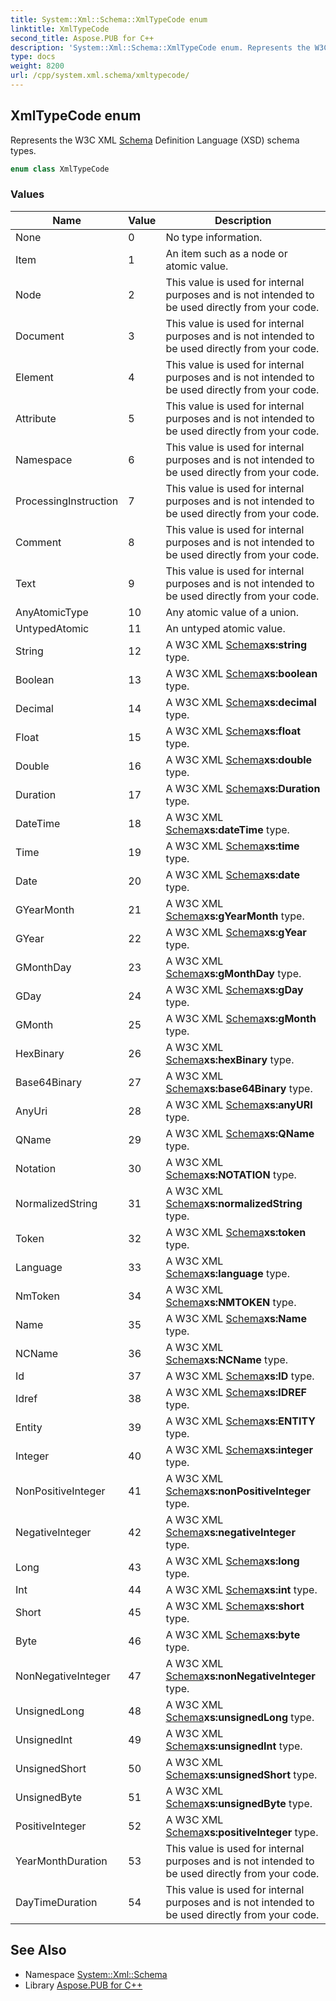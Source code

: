 ```yaml
---
title: System::Xml::Schema::XmlTypeCode enum
linktitle: XmlTypeCode
second_title: Aspose.PUB for C++
description: 'System::Xml::Schema::XmlTypeCode enum. Represents the W3C XML Schema Definition Language (XSD) schema types in C++.'
type: docs
weight: 8200
url: /cpp/system.xml.schema/xmltypecode/
---
```

## XmlTypeCode enum


Represents the W3C XML [Schema](../) Definition Language (XSD) schema types.

```cpp
enum class XmlTypeCode
```

### Values

| Name | Value | Description |
| --- | --- | --- |
| None | 0 | No type information. |
| Item | 1 | An item such as a node or atomic value. |
| Node | 2 | This value is used for internal purposes and is not intended to be used directly from your code. |
| Document | 3 | This value is used for internal purposes and is not intended to be used directly from your code. |
| Element | 4 | This value is used for internal purposes and is not intended to be used directly from your code. |
| Attribute | 5 | This value is used for internal purposes and is not intended to be used directly from your code. |
| Namespace | 6 | This value is used for internal purposes and is not intended to be used directly from your code. |
| ProcessingInstruction | 7 | This value is used for internal purposes and is not intended to be used directly from your code. |
| Comment | 8 | This value is used for internal purposes and is not intended to be used directly from your code. |
| Text | 9 | This value is used for internal purposes and is not intended to be used directly from your code. |
| AnyAtomicType | 10 | Any atomic value of a union. |
| UntypedAtomic | 11 | An untyped atomic value. |
| String | 12 | A W3C XML [Schema](../)**xs:string** type. |
| Boolean | 13 | A W3C XML [Schema](../)**xs:boolean** type. |
| Decimal | 14 | A W3C XML [Schema](../)**xs:decimal** type. |
| Float | 15 | A W3C XML [Schema](../)**xs:float** type. |
| Double | 16 | A W3C XML [Schema](../)**xs:double** type. |
| Duration | 17 | A W3C XML [Schema](../)**xs:Duration** type. |
| DateTime | 18 | A W3C XML [Schema](../)**xs:dateTime** type. |
| Time | 19 | A W3C XML [Schema](../)**xs:time** type. |
| Date | 20 | A W3C XML [Schema](../)**xs:date** type. |
| GYearMonth | 21 | A W3C XML [Schema](../)**xs:gYearMonth** type. |
| GYear | 22 | A W3C XML [Schema](../)**xs:gYear** type. |
| GMonthDay | 23 | A W3C XML [Schema](../)**xs:gMonthDay** type. |
| GDay | 24 | A W3C XML [Schema](../)**xs:gDay** type. |
| GMonth | 25 | A W3C XML [Schema](../)**xs:gMonth** type. |
| HexBinary | 26 | A W3C XML [Schema](../)**xs:hexBinary** type. |
| Base64Binary | 27 | A W3C XML [Schema](../)**xs:base64Binary** type. |
| AnyUri | 28 | A W3C XML [Schema](../)**xs:anyURI** type. |
| QName | 29 | A W3C XML [Schema](../)**xs:QName** type. |
| Notation | 30 | A W3C XML [Schema](../)**xs:NOTATION** type. |
| NormalizedString | 31 | A W3C XML [Schema](../)**xs:normalizedString** type. |
| Token | 32 | A W3C XML [Schema](../)**xs:token** type. |
| Language | 33 | A W3C XML [Schema](../)**xs:language** type. |
| NmToken | 34 | A W3C XML [Schema](../)**xs:NMTOKEN** type. |
| Name | 35 | A W3C XML [Schema](../)**xs:Name** type. |
| NCName | 36 | A W3C XML [Schema](../)**xs:NCName** type. |
| Id | 37 | A W3C XML [Schema](../)**xs:ID** type. |
| Idref | 38 | A W3C XML [Schema](../)**xs:IDREF** type. |
| Entity | 39 | A W3C XML [Schema](../)**xs:ENTITY** type. |
| Integer | 40 | A W3C XML [Schema](../)**xs:integer** type. |
| NonPositiveInteger | 41 | A W3C XML [Schema](../)**xs:nonPositiveInteger** type. |
| NegativeInteger | 42 | A W3C XML [Schema](../)**xs:negativeInteger** type. |
| Long | 43 | A W3C XML [Schema](../)**xs:long** type. |
| Int | 44 | A W3C XML [Schema](../)**xs:int** type. |
| Short | 45 | A W3C XML [Schema](../)**xs:short** type. |
| Byte | 46 | A W3C XML [Schema](../)**xs:byte** type. |
| NonNegativeInteger | 47 | A W3C XML [Schema](../)**xs:nonNegativeInteger** type. |
| UnsignedLong | 48 | A W3C XML [Schema](../)**xs:unsignedLong** type. |
| UnsignedInt | 49 | A W3C XML [Schema](../)**xs:unsignedInt** type. |
| UnsignedShort | 50 | A W3C XML [Schema](../)**xs:unsignedShort** type. |
| UnsignedByte | 51 | A W3C XML [Schema](../)**xs:unsignedByte** type. |
| PositiveInteger | 52 | A W3C XML [Schema](../)**xs:positiveInteger** type. |
| YearMonthDuration | 53 | This value is used for internal purposes and is not intended to be used directly from your code. |
| DayTimeDuration | 54 | This value is used for internal purposes and is not intended to be used directly from your code. |

## See Also

* Namespace [System::Xml::Schema](../)
* Library [Aspose.PUB for C++](../../)
